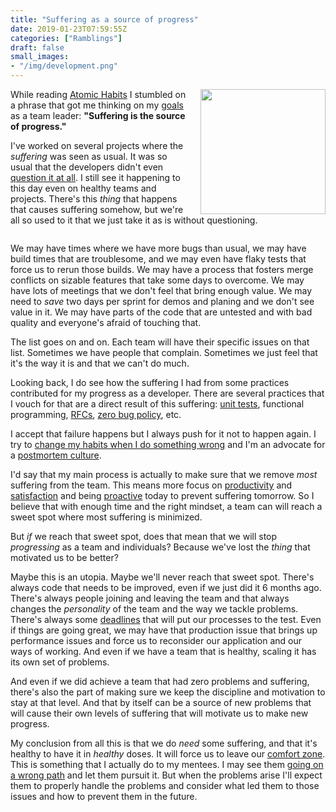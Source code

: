 ```yaml
---
title: "Suffering as a source of progress"
date: 2019-01-23T07:59:55Z
categories: ["Ramblings"]
draft: false
small_images:
- "/img/development.png"
---
```


<img src='/img/development.png' style='float:right; width:200px;margin-left:15px'/>

While reading [Atomic
Habits](https://www.goodreads.com/book/show/40121378-atomic-habits) I stumbled
on a phrase that got me thinking on my
[goals](/post/importance-of-setting-goals/) as a team leader: **"Suffering is
the source of progress."**

I've worked on several projects where the _suffering_ was seen as usual. It was
so usual that the developers didn't even [question it at
all](/post/project-no-one-wants-to-work-at/). I still see it
happening to this day even on healthy teams and projects. There's this _thing_
that happens that causes suffering somehow, but we're all so used to it that we
just take it as is without questioning.

<div style='clear:both'></div>
<!--more-->

We may have times where we have more bugs than usual, we may have build times
that are troublesome, and we may even have flaky tests that force us to rerun
those builds. We may have a process that fosters merge conflicts on sizable
features that take some days to overcome. We may have lots of meetings that we
don't feel that bring enough value. We may need to _save_ two days per sprint
for demos and planing and we don't see value in it. We may have parts of the
code that are untested and with bad quality and everyone's afraid of touching that.

The list goes on and on. Each team will have their specific issues on that list.
Sometimes we have people that complain. Sometimes we just feel that it's the way
it is and that we can't do much.

Looking back, I do see how the suffering I had from some practices contributed
for my progress as a developer. There are several practices that I vouch for
that are a direct result of this suffering: [unit
tests](/post/100-percent-test-coverage/), functional programming,
[RFCs](/post/rfc-driven-development/), [zero bug
policy](/post/zero-bug-policy/), etc.

I accept that failure happens but I always push for it not to happen again. I
try to [change my habits when I do something
wrong](/post/bug-that-was-not-our-mistake-except-it-was/) and I'm an advocate
for a [postmortem culture](/post/postmortem-culture/).

I'd say that my main process is actually to make sure that we remove _most_
suffering from the team. This means more focus on [productivity](/post/productivity-index/) and [satisfaction](/post/satisfaction-index/)
and being
[proactive](/post/reactive-proactive-forecasting/) today to prevent suffering tomorrow. So I believe that
with enough time and the right mindset, a team can will reach a sweet spot where
most suffering is minimized.

But _if_ we reach that sweet spot, does that mean that we will stop
_progressing_ as a team and individuals? Because we've lost the _thing_ that
motivated us to be better?

Maybe this is an utopia. Maybe we'll never reach that sweet spot. There's always
code that needs to be improved, even if we just did it 6 months ago. There's
always people joining and leaving the team and that always changes the
_personality_ of the team and the way we tackle problems. There's always some
[deadlines](/post/dealing-with-deadlines/) that will put our processes to the
test. Even if things are going great, we may have that production issue that
brings up performance issues and force us to reconsider our application and our
ways of working. And even if we have a team that is healthy, scaling it has its
own set of problems.

And even if we did achieve a team that had zero problems and suffering, there's
also the part of making sure we keep the discipline and motivation to stay at
that level. And that by itself can be a source of new problems that will cause
their own levels of suffering that will motivate us to make new progress.

My conclusion from all this is that we do _need_ some suffering, and that it's
healthy to have it in _healthy_ doses. It will force us to leave our [comfort
zone](/post/comfort-zone-index/).
This is something that I actually do to
my mentees. I may see them [going on a wrong
path](/post/how-to-convince-others-that-we-are-right/) and let them pursuit it.
But when the problems arise I'll expect them to properly handle the problems and
consider what led them to those issues and how to prevent them in the future.


